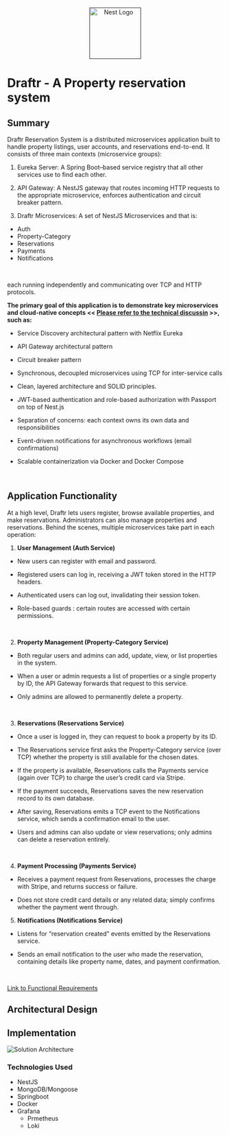 <p align="center">
  <a href="" target="blank"><img src="https://nestjs.com/img/logo-small.svg" width="120" alt="Nest Logo" /></a>
</p>

<p align="center">

# Draftr - A Property reservation system

</p>

## Summary

Draftr Reservation System is a distributed microservices application built to handle property listings, user accounts, and reservations end-to-end. It consists of three main contexts (microservice groups): <br/>

1. Eureka Server: A Spring Boot–based service registry that all other services use to find each other.

2. API Gateway: A NestJS gateway that routes incoming HTTP requests to the appropriate microservice, enforces authentication and circuit breaker pattern.

3. Draftr Microservices: A set of NestJS Microservices and that is: <br/>

- Auth
- Property-Category
- Reservations
- Payments
- Notifications

<br/>

each running independently and communicating over TCP and HTTP protocols.

**The primary goal of this application is to demonstrate key microservices and cloud-native concepts << [Please refer to the technical discussin](https://github.com/CodingF0X/Reservation-App/wiki/Technical-Discussions) >>, such as:**

- Service Discovery architectural pattern with Netflix Eureka

- API Gateway architectural pattern

- Circuit breaker pattern

- Synchronous, decoupled microservices using TCP for inter-service calls

- Clean, layered architecture and SOLID principles.

- JWT-based authentication and role-based authorization with Passport on top of Nest.js

- Separation of concerns: each context owns its own data and responsibilities

- Event-driven notifications for asynchronous workflows (email confirmations)

- Scalable containerization via Docker and Docker Compose

<br/>

## Application Functionality

At a high level, Draftr lets users register, browse available properties, and make reservations. Administrators can also manage properties and reservations. Behind the scenes, multiple microservices take part in each operation: <br/>

1. **User Management (Auth Service)**

- New users can register with email and password.

- Registered users can log in, receiving a JWT token stored in the HTTP headers.

- Authenticated users can log out, invalidating their session token.

- Role-based guards : certain routes are accessed with certain permissions.

<br/>

2. **Property Management (Property-Category Service)**

- Both regular users and admins can add, update, view, or list properties in the system.

- When a user or admin requests a list of properties or a single property by ID, the API Gateway forwards that request to this service.

- Only admins are allowed to permanently delete a property.

<br/>

3. **Reservations (Reservations Service)**

- Once a user is logged in, they can request to book a property by its ID.

- The Reservations service first asks the Property-Category service (over TCP) whether the property is still available for the chosen dates.

- If the property is available, Reservations calls the Payments service (again over TCP) to charge the user’s credit card via Stripe.

- If the payment succeeds, Reservations saves the new reservation record to its own database.

- After saving, Reservations emits a TCP event to the Notifications service, which sends a confirmation email to the user.

- Users and admins can also update or view reservations; only admins can delete a reservation entirely.

<br/>

4. **Payment Processing (Payments Service)**

- Receives a payment request from Reservations, processes the charge with Stripe, and returns success or failure.

- Does not store credit card details or any related data; simply confirms whether the payment went through.

5. **Notifications (Notifications Service)**

- Listens for “reservation created” events emitted by the Reservations service.

- Sends an email notification to the user who made the reservation, containing details like property name, dates, and payment confirmation.

<br/>

[Link to Functional Requirements](https://github.com/CodingF0X/Reservation-App/wiki/Function-Requirements)

## Architectural Design

## Implementation

![Solution Architecture](https://github.com/user-attachments/assets/41f18043-5f08-4579-a8e9-a5c190aaba06)

### Technologies Used

- NestJS
- MongoDB/Mongoose
- Springboot
- Docker
- Grafana
  - Prmetheus
  - Loki
